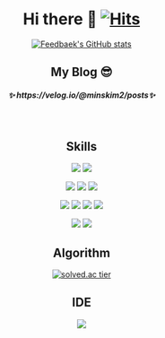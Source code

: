 <div align=center>
  
# Hi there 👋 [![Hits](https://hits.seeyoufarm.com/api/count/incr/badge.svg?url=https%3A%2F%2Fgithub.com%2FFeedbaek&count_bg=%2379C83D&title_bg=%23555555&icon=&icon_color=%23E7E7E7&title=hits&edge_flat=false)](https://hits.seeyoufarm.com)
[![Feedbaek's GitHub stats](https://github-readme-stats.vercel.app/api?username=Feedbaek)](https://github.com/anuraghazra/github-readme-stats)
<br/>
  
<h2>My Blog 😎</h2> 
<h5>
 ✨ https://velog.io/@minskim2/posts✨
</h5>
<br/>

## Skills

<img src="https://img.shields.io/badge/C-A8B9CC?style=for-the-badge&logo=C&logoColor=white"> <img src="https://img.shields.io/badge/C++-00599C?style=for-the-badge&logo=C++&logoColor=white">

<img src="https://img.shields.io/badge/linux-00599C?style=for-the-badge&logo=linux&logoColor=white"> <img src="https://img.shields.io/badge/docker-00599C?style=for-the-badge&logo=docker&logoColor=white"> <img src="https://img.shields.io/badge/MySQL-4479A1?style=for-the-badge&logo=MySQL&logoColor=white">

<img src="https://img.shields.io/badge/TypeScript-3178C6?style=for-the-badge&logo=TypeScript&logoColor=white"> <img src="https://img.shields.io/badge/Node.js-339933?style=for-the-badge&logo=node.js&logoColor=white"> <img src="https://img.shields.io/badge/NestJS-E0234E?style=for-the-badge&logo=NestJS&logoColor=white"> <img src="https://img.shields.io/badge/Express-000000?style=for-the-badge&logo=Express&logoColor=white">
<br/>

<img src="https://img.shields.io/badge/Java-007396?style=flat-square&logo=Java&logoColor=white"/> <img src="https://img.shields.io/badge/Spring Boot-6DB33F?style=for-the-badge&logo=Spring Boot&logoColor=white">
<br/>

## Algorithm
[![solved.ac tier](http://mazassumnida.wtf/api/generate_badge?boj=nicek789)](https://solved.ac/nicek789)
<br/>


## IDE
<img src="https://img.shields.io/badge/intellijidea-000000?style=for-the-badge&logo=intellijidea&logoColor=white">
<br/>

</div>

<!--
**Feedbaek/Feedbaek** is a ✨ _special_ ✨ repository because its `README.md` (this file) appears on your GitHub profile.

Here are some ideas to get you started:

- 🔭 I’m currently working on ...
- 🌱 I’m currently learning ...
- 👯 I’m looking to collaborate on ...
- 🤔 I’m looking for help with ...
- 💬 Ask me about ...
- 📫 How to reach me: ...
- 😄 Pronouns: ...
- ⚡ Fun fact: ...
-->
